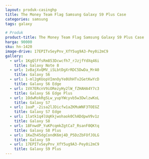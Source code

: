 ```yaml
---
layout: produk-casinghp
title: The Money Team Flag Samsung Galaxy S9 Plus Case
categories: samsung
tags: galaxy

# Produk
product-title: The Money Team Flag Samsung Galaxy S9 Plus Case
harga: 90000
sku: hn-1420
image-drive: 17EPITvSeyPnv_XfY5ug9A3-Pey0i2mC9
gallery:
  - url: 1KgQlFfsRm853Dcwcfh7_rJzjfYdXq46i
    title: Galaxy Note 8
  - url: 1vBajXvQMV_iSLbtDgXrRDC5DwDa_MrA0
    title: Galaxy S6
  - url: 1-ml2gKUopVImnOyYe0UhHTv2GetKwYcD
    title: Galaxy S6 Edge
  - url: 1VX7ERcnV9iORezyHy2lW_fZHAHA4Y7c3
    title: Galaxy S6 Edge Plus
  - url: 1OdwRokRgSLw_yupYWcyvb5w3DwlzwKoL
    title: Galaxy S7
  - url: 1uaP_-2isa2lJDicfw1aZKMuWNF3TOEGZ
    title: Galaxy S7 Edge
  - url: 1latk1q4lUqKkjwohaok0ChADdpwV9v1z
    title: Galaxy S8
  - url: 18FnwdP_YuKPcqmkZgtCa7_RsanF0QKtq
    title: Galaxy S8 Plus
  - url: 1KwZh45dgCondK6mj4D_P5DzZbFOfJOLG
    title: Galaxy S9
  - url: 17EPITvSeyPnv_XfY5ug9A3-Pey0i2mC9
    title: Galaxy S9 Plus
---
```

